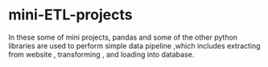 # mini-ETL-projects
In these some of mini projects,  pandas and some of the other python libraries are used to perform simple data pipeline ,which includes extracting from website , transforming , and loading  into database.
